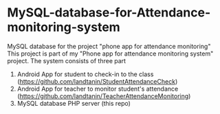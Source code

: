# MySQL-database-for-Attendance-monitoring-system
MySQL database for the project "phone app for attendance monitoring"
This project is part of my "Phone app for attendance monitoring system" project. The system consists of three part

1. Android App for student to check-in to the class (https://github.com/landtanin/StudentAttendanceCheck)
2. Android App for teacher to monitor student's attendance (https://github.com/landtanin/TeacherAttendanceMonitoring)
3. MySQL database PHP server (this repo)
